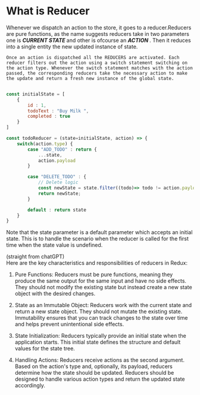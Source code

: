 # What is Reducer
Whenever we dispatch an action to the store, it goes to a reducer.Reducers are pure functions, as the name suggests reducers take in two parameters one is <span style="font-style: italic; font-weight: bold"> CURRENT STATE </span> and other is ofcourse an <span style="font-style: italic; font-weight: bold"> ACTION </span>. Then it reduces into a single entity the new updated instance of state.

    Once an action is dispatched all the REDUCERS are activated. Each reducer filters out the action using a switch statement switching on the action type. Whenever the switch statement matches with the action passed, the corresponding reducers take the necessary action to make the update and return a fresh new instance of the global state.

```js

const initialState = [
    {
        id : 1,
        todoText : "Buy Milk ",
        completed : true
    }
]

const todoReducer = (state=initialState, action) => {
    switch(action.type) {
        case "ADD_TODO" : return {
            ...state, 
            action.payload
        }

        case "DELETE_TODO" : {
            // Delete logic
            const newState = state.filter((todo)=> todo != action.payload.todo)
            return newState;
        }

        default : return state
    }
}
```

Note that the state parameter is a default parameter which accepts an initial state. This is to handle the scenario when the reducer is called for the first time when the state value is undefined.

(straight from chatGPT)</br>
Here are the key characteristics and responsibilities of reducers in Redux:

1. Pure Functions: Reducers must be pure functions, meaning they produce the same output for the same input and have no side effects. They should not modify the existing state but instead create a new state object with the desired changes.

2. State as an Immutable Object: Reducers work with the current state and return a new state object. They should not mutate the existing state. Immutability ensures that you can track changes to the state over time and helps prevent unintentional side effects.

3. State Initialization: Reducers typically provide an initial state when the application starts. This initial state defines the structure and default values for the state tree.

4. Handling Actions: Reducers receive actions as the second argument. Based on the action's type and, optionally, its payload, reducers determine how the state should be updated. Reducers should be designed to handle various action types and return the updated state accordingly.